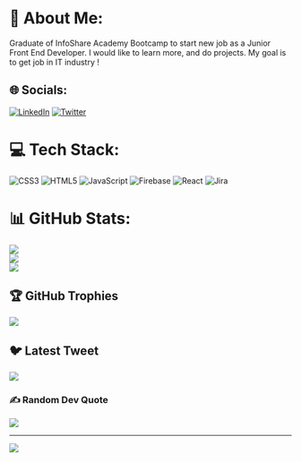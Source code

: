 # 💫 About Me:
Graduate of InfoShare Academy Bootcamp to start new job as a Junior Front End Developer. I would like to learn more, and do projects. My goal is to get job in IT industry !


## 🌐 Socials:
[![LinkedIn](https://img.shields.io/badge/LinkedIn-%230077B5.svg?logo=linkedin&logoColor=white)](https://linkedin.com/in/maciej-walentynowicz) [![Twitter](https://img.shields.io/badge/Twitter-%231DA1F2.svg?logo=Twitter&logoColor=white)](https://twitter.com/maciejw1988) 

# 💻 Tech Stack:
![CSS3](https://img.shields.io/badge/css3-%231572B6.svg?style=for-the-badge&logo=css3&logoColor=white) ![HTML5](https://img.shields.io/badge/html5-%23E34F26.svg?style=for-the-badge&logo=html5&logoColor=white) ![JavaScript](https://img.shields.io/badge/javascript-%23323330.svg?style=for-the-badge&logo=javascript&logoColor=%23F7DF1E) ![Firebase](https://img.shields.io/badge/firebase-%23039BE5.svg?style=for-the-badge&logo=firebase) ![React](https://img.shields.io/badge/react-%2320232a.svg?style=for-the-badge&logo=react&logoColor=%2361DAFB) ![Jira](https://img.shields.io/badge/jira-%230A0FFF.svg?style=for-the-badge&logo=jira&logoColor=white)
# 📊 GitHub Stats:
![](https://github-readme-stats.vercel.app/api?username=ValentinoMaciej&theme=dark&hide_border=false&include_all_commits=true&count_private=true)<br/>
![](https://github-readme-streak-stats.herokuapp.com/?user=ValentinoMaciej&theme=dark&hide_border=false)<br/>
![](https://github-readme-stats.vercel.app/api/top-langs/?username=ValentinoMaciej&theme=dark&hide_border=false&include_all_commits=true&count_private=true&layout=compact)

## 🏆 GitHub Trophies
![](https://github-profile-trophy.vercel.app/?username=ValentinoMaciej&theme=discord&no-frame=false&no-bg=false&margin-w=4)

## 🐦 Latest Tweet
[![](https://gtce.itsvg.in/api?username=maciejw1988)](https://github.com/VishwaGauravIn/github-twitter-card-embed)

### ✍️ Random Dev Quote
![](https://quotes-github-readme.vercel.app/api?type=horizontal&theme=tokyonight)

---
[![](https://visitcount.itsvg.in/api?id=ValentinoMaciej&icon=6&color=0)](https://visitcount.itsvg.in)

